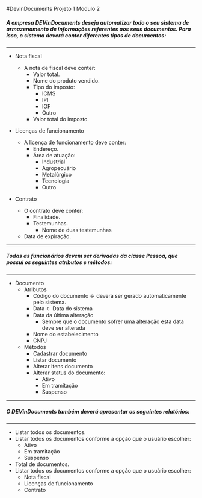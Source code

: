 #DevInDocuments Projeto 1 Modulo 2

##### A empresa DEVinDocuments deseja automatizar todo o seu sistema de armazenamento de informações referentes aos seus documentos. Para isso, o sistema deverá conter diferentes tipos de documentos:

***

* Nota fiscal
	* A nota de fiscal deve conter:
		* Valor total.
		* Nome do produto vendido.
		* Tipo do imposto:
			* ICMS
			* IPI
			* IOF
			* Outro
		* Valor total do imposto.

* Licenças de funcionamento
	* A licença de funcionamento deve conter:
		* Endereço.
		* Área de atuação:
			* Industrial
			* Agropecuário
			* Metalúrgico
			* Tecnologia
			* Outro
* Contrato
	* O contrato deve conter:
		* Finalidade.
		* Testemunhas.
			* Nome de duas testemunhas
	* Data de expiração.

***

##### Todas as funcionários devem ser derivadas da classe Pessoa, que possui os seguintes atributos e métodos:

***

* Documento
	* Atributos
		* Código do documento <- deverá ser gerado automaticamente pelo sistema.
		* Data <- Data do sistema
		* Data da última alteração
			* Sempre que o documento sofrer uma alteração esta data deve ser alterada
		* Nome do estabelecimento
		* CNPJ
	* Métodos
		* Cadastrar documento
		* Listar documento
		* Alterar itens documento 
		* Alterar status do documento:
			* Ativo
			* Em tramitação
			* Suspenso

***

##### O DEVinDocuments também deverá apresentar os seguintes relatórios: 

***

* Listar todos os documentos.
* Listar todos os documentos conforme a opção que o usuário escolher:
	* Ativo
	* Em tramitação
	* Suspenso
* Total de documentos.
* Listar todos os documentos conforme a opção que o usuário escolher:
	* Nota fiscal
	* Licenças de funcionamento
	* Contrato
